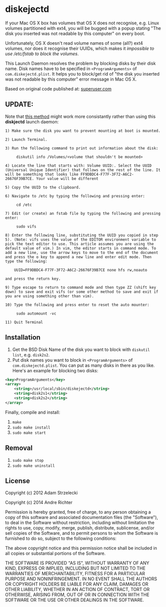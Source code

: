 diskejectd
===========

If your Mac OS X box has volumes that OS X does not recognise, e.g. Linux volumes partitioned with ext4, you will be bugged with a popup stating "The disk you inserted was not readable by this computer" on every boot.

Unfortunately, OS X doesn't read volume names of some (all?) ext4 volumes, nor does it recognise their UUIDs, which makes it _impossible to use /etc/fstab to block the volumes_.

This Launch Daemon resolves the problem by blocking disks by their disk name.
Disk names have to be specified in `<ProgramArguments>` of `com.diskejectd.plist`.
It helps you to block/get rid of "the disk you inserted was not readable by this computer" error message in Mac OS X.

Based on original code published at:
[superuser.com](http://superuser.com/questions/336455/mac-lion-fstab-is-deprecated-so-what-replaces-it-to-prevent-a-partition-from-m/336474#336474)

UPDATE:
-------

Note that [this method](https://discussions.apple.com/docs/DOC-7942) might work more consistantly rather than using this **diskjectd** launch daemon:
```
1) Make sure the disk you want to prevent mounting at boot is mounted.

2) Launch Terminal.

3) Run the following command to print out information about the disk:

     diskutil info /Volumes/<volume that shouldn't be mounted>

4) Locate the line that starts with: Volume UUID:. Select the UUID (Universal Unique Identifier) that follows on the rest of the line. It will be something that looks like FF9DBDC4-F77F-3F72-A6C2-26676F39B7CE. Your value will be different

5) Copy the UUID to the clipboard.

6) Navigate to /etc by typing the following and pressing enter:

     cd /etc

7) Edit (or create) an fstab file by typing the following and pressing enter:

     sudo vifs

8) Enter the following line, substituting the UUID you copied in step 5). (Note: vifs uses the value of the EDITOR environment variable to pick the text editor to use. This article assumes you are using the default value of vim.) In vim, the editor starts in command mode. To add a new line, use the arrow keys to move to the end of the document and press the o key to append a new line and enter edit mode. Then type the following:

    UUID=FF9DBDC4-F77F-3F72-A6C2-26676F39B7CE none hfs rw,noauto

and press the return key.

9) Type escape to return to command mode and then type ZZ (shift key down) to save and exit vifs (or some other method to save and exit if you are using something other than vim).

10) Type the following and press enter to reset the auto mounter:

     sudo automount -vc

11) Quit Terminal
```


Installation
------------

1. Get the BSD Disk Name of the disk you want to block with `diskutil list`, e.g. `disk2s2`.
2. Put disk names you want to block in `<ProgramArguments>` of `com.diskejectd.plist`. You can put as many disks in there as you like. Here's an example for blocking two disks: 
```xml
<key>ProgramArguments</key>
<array>
    <string>/usr/local/sbin/diskejectd</string>
    <string>disk2s1</string>
    <string>disk2s2</string>
</array>
```

Finally, compile and install:

1. `make`
2. `sudo make install`
3. `sudo make start`


Removal
-------

1. `sudo make stop`
2. `sudo make uninstall`

License
-------

Copyright (c) 2012 Adam Strzelecki

Copyright (c) 2014 Andre Richter

Permission is hereby granted, free of charge, to any person obtaining
a copy of this software and associated documentation files (the
"Software"), to deal in the Software without restriction, including
without limitation the rights to use, copy, modify, merge, publish,
distribute, sublicense, and/or sell copies of the Software, and to
permit persons to whom the Software is furnished to do so, subject to
the following conditions:

The above copyright notice and this permission notice shall be
included in all copies or substantial portions of the Software.

THE SOFTWARE IS PROVIDED "AS IS", WITHOUT WARRANTY OF ANY KIND,
EXPRESS OR IMPLIED, INCLUDING BUT NOT LIMITED TO THE WARRANTIES OF
MERCHANTABILITY, FITNESS FOR A PARTICULAR PURPOSE AND
NONINFRINGEMENT. IN NO EVENT SHALL THE AUTHORS OR COPYRIGHT HOLDERS BE
LIABLE FOR ANY CLAIM, DAMAGES OR OTHER LIABILITY, WHETHER IN AN ACTION
OF CONTRACT, TORT OR OTHERWISE, ARISING FROM, OUT OF OR IN CONNECTION
WITH THE SOFTWARE OR THE USE OR OTHER DEALINGS IN THE SOFTWARE.
